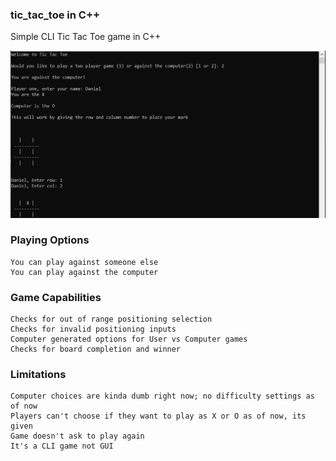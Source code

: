 ### tic_tac_toe in C++ ###

Simple CLI Tic Tac Toe game in C++

![Alt text](example_game.JPG?raw=true "Example Command")

### Playing Options ###

```
You can play against someone else
You can play against the computer
```

### Game Capabilities ### 

```
Checks for out of range positioning selection
Checks for invalid positioning inputs
Computer generated options for User vs Computer games
Checks for board completion and winner
```

### Limitations ###

```
Computer choices are kinda dumb right now; no difficulty settings as of now
Players can't choose if they want to play as X or O as of now, its given
Game doesn't ask to play again
It's a CLI game not GUI
```

